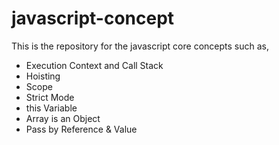 # javascript-concept
This is the repository for the javascript core concepts such as,

- Execution Context and Call Stack
- Hoisting
- Scope
- Strict Mode
- this Variable
- Array is an Object
- Pass by Reference & Value
